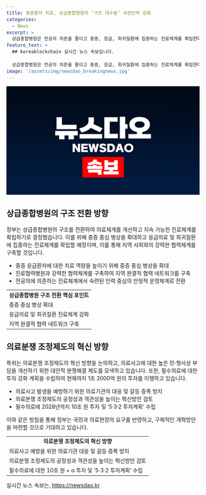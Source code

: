 ```yaml
---
title: 중증환자 치료, 상급종합병원의 ‘구조 대수술’ 숙련인력 강화
categories:
  - News
excerpt: >
  상급종합병원은 전공의 의존을 줄이고 중증, 응급, 희귀질환에 집중하는 진료체계를 확립한다. 진료량 확장보다 질을 우선시하며, 강력한 지역 협력 네트워크를 구축하고 중환자 병상을 확대한다. 또한, 진료협력체계를 강화하고 전공의 의존을 줄이는 등 구조를 전환한다. 이는 3년간 시범사업을 통해 제도화되며, 의료분쟁 조정제도도 혁신이 필요하다는 것이 토론되고 있으며, 필수의료에 10조 원 이상을 투자하는 5·3·2 투자계획이 추진된다.
feature_text: >
  ## koreablockchain 실시간 뉴스 속보입니다.

  상급종합병원은 전공의 의존을 줄이고 중증, 응급, 희귀질환에 집중하는 진료체계를 확립한다. 진료량 확장보다 질을 우선시하며, 강력한 지역 협력 네트워크를 구축하고 중환자 병상을 확대한다. 또한, 진료협력체계를 강화하고 전공의 의존을 줄이는 등 구조를 전환한다. 이는 3년간 시범사업을 통해 제도화되며, 의료분쟁 조정제도도 혁신이 필요하다는 것이 토론되고 있으며, 필수의료에 10조 원 이상을 투자하는 5·3·2 투자계획이 추진된다.
image: '/assets/img/newsdao_breakingnews.jpg'
---
```


<p><img src="/assets/img/newsdao_breakingnews.jpg" alt="koreablockchain 속보" /></p>

<h2 data-ke-size="size26">상급종합병원의 구조 전환 방향</h2>

<p data-ke-size="size16">정부는 상급종합병원의 구조를 전환하여 의료체계를 개선하고 지속 가능한 진료체계를 확립하기로 결정했습니다. 이를 위해 중증 중심 병상을 확대하고 응급의료 및 희귀질환에 집중하는 진료체계를 확립할 예정이며, 이를 통해 지역 사회와의 강력한 협력체계를 구축할 것입니다.</p>

<ul>
<li>중증 응급환자에 대한 치료 역량을 높이기 위해 중증 중심 병상을 확대</li>
<li>진료협력병원과 강력한 협력체계를 구축하여 지역 완결적 협력 네트워크를 구축</li>
<li>전공의에 의존하는 진료체계에서 숙련된 인력 중심의 안정적 운영체계로 전환</li>
</ul>

<table>
  <tr>
    <td style="text-align: center; height: 17px;"><b>상급종합병원 구조 전환 핵심 포인트</b></td>
  </tr>
  <tr>
    <td>중증 중심 병상 확대</td>
  </tr>
  <tr>
    <td>응급의료 및 희귀질환 진료체계 강화</td>
  </tr>
  <tr>
    <td>지역 완결적 협력 네트워크 구축</td>
  </tr>
</table>

<h2 data-ke-size="size26">의료분쟁 조정제도의 혁신 방향</h2>

<p data-ke-size="size16">특위는 의료분쟁 조정제도의 혁신 방향을 논의하고, 의료사고에 대한 높은 민·형사상 부담을 개선하기 위한 대안적 분쟁해결 제도를 모색하고 있습니다. 또한, 필수의료에 대한 투자 강화 계획을 수립하여 현재까지 1조 2000억 원의 투자를 이행하고 있습니다.</p>

<ul>
<li>의료사고 발생을 예방하기 위한 의료기관의 대응 및 갈등 증폭 방지</li>
<li>의료분쟁 조정제도의 공정성과 객관성을 높이는 혁신방안 검토</li>
<li>필수의료에 2028년까지 10조 원 투자 및 ‘5·3·2 투자계획’ 수립</li>
</ul>

<p data-ke-size="size16">이와 같은 방침을 통해 정부는 국민과 의료현장의 요구를 반영하고, 구체적인 개혁방안을 마련할 것으로 기대하고 있습니다.</p>

<table>
  <tr>
    <td style="text-align: center; height: 17px;"><b>의료분쟁 조정제도의 혁신 방향</b></td>
  </tr>
  <tr>
    <td>의료사고 예방을 위한 의료기관 대응 및 갈등 증폭 방지</td>
  </tr>
  <tr>
    <td>의료분쟁 조정제도의 공정성과 객관성을 높이는 혁신방안 검토</td>
  </tr>
  <tr>
    <td>필수의료에 대한 10조 원 + α 투자 및 ‘5·3·2 투자계획’ 수립</td>
  </tr>
</table>
실시간 뉴스 속보는, <a href="https://newsdao.kr" rel="dofollow">https://newsdao.kr</a>


